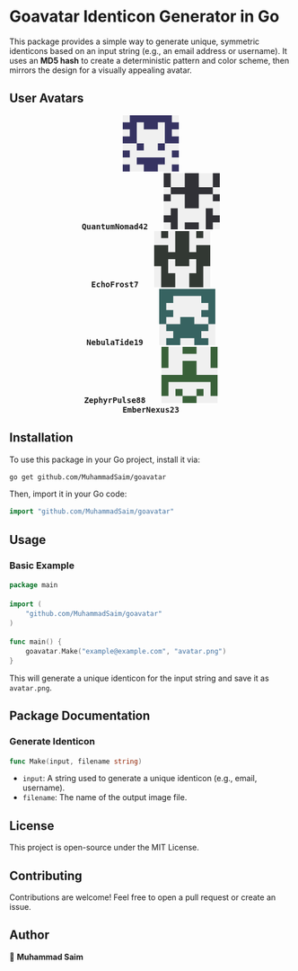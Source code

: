 # Goavatar Identicon Generator in Go

This package provides a simple way to generate unique, symmetric identicons based on an input string (e.g., an email address or username). It uses an **MD5 hash** to create a deterministic pattern and color scheme, then mirrors the design for a visually appealing avatar.

## User Avatars
<p align="center">
  <kbd>
    <img src="./arts/avatar_1.png" width="100" alt="Avatar 1"/><br/>
    <strong>QuantumNomad42</strong>
  </kbd>
  &nbsp;&nbsp;&nbsp;&nbsp;
  <kbd>
    <img src="./arts/avatar_2.png" width="100" alt="Avatar 2"/><br/>
    <strong>EchoFrost7</strong>
  </kbd>
  &nbsp;&nbsp;&nbsp;&nbsp;
  <kbd>
    <img src="./arts/avatar_3.png" width="100" alt="Avatar 3"/><br/>
    <strong>NebulaTide19</strong>
  </kbd>
  &nbsp;&nbsp;&nbsp;&nbsp;
  <kbd>
    <img src="./arts/avatar_4.png" width="100" alt="Avatar 4"/><br/>
    <strong>ZephyrPulse88</strong>
  </kbd>
  &nbsp;&nbsp;&nbsp;&nbsp;
  <kbd>
    <img src="./arts/avatar_5.png" width="100" alt="Avatar 5"/><br/>
    <strong>EmberNexus23</strong>
  </kbd>
</p>

## Installation

To use this package in your Go project, install it via:

```sh
go get github.com/MuhammadSaim/goavatar
```

Then, import it in your Go code:

```go
import "github.com/MuhammadSaim/goavatar"
```


## Usage

### **Basic Example**

```go
package main

import (
    "github.com/MuhammadSaim/goavatar"
)

func main() {
    goavatar.Make("example@example.com", "avatar.png")
}
```

This will generate a unique identicon for the input string and save it as `avatar.png`.

## Package Documentation

### **Generate Identicon**

```go
func Make(input, filename string)
```

- `input`: A string used to generate a unique identicon (e.g., email, username).
- `filename`: The name of the output image file.


## License
This project is open-source under the MIT License.


## Contributing
Contributions are welcome! Feel free to open a pull request or create an issue.

## Author
👤 **Muhammad Saim**
